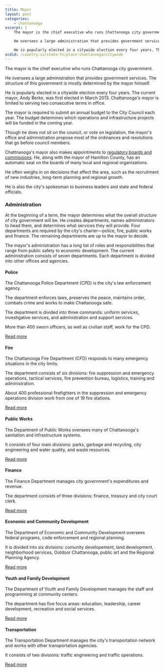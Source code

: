 ```yaml
---
title: Mayor
layout: post
categories:
    - chattanooga
excerpt: | 
    The mayor is the chief executive who runs Chattanooga city government.

    He oversees a large administration that provides government services. The structure of this government is mostly determined by the mayor himself.

    He is popularly elected in a citywide election every four years. The current mayor, Andy Berke, was first elected in March 2013. Chattanooga's mayor is limited to serving two consecutive terms in office.
ocdid: /country:us/state:tn/place:chattanooga/citywide
---
```


The mayor is the chief executive who runs Chattanooga city government.

He oversees a large administration that provides government services. The structure of this government is mostly determined by the mayor himself.

He is popularly elected in a citywide election every four years. The current mayor, Andy Berke, was first elected in March 2013. Chattanooga's mayor is limited to serving two consecutive terms in office.

The mayor is required to submit an annual budget to the City Council each year. The budget determines which operations and infrastructure projects will be funded in the coming year.

Though he does not sit on the council, or vote on legislation, the mayor's office and administration propose most of the ordinances and resolutions that go before council members.

Chattnaooga's mayor also makes appointments to [regulatory boards and commissions](http://www.chattanooga.gov/boards-commissions). He, along with the mayor of Hamilton County, has an automatic seat on the boards of many local and regional organizations.

He often weighs in on decisions that affect the area, such as the recruitment of new industries, long-term planning and regional growth.

He is also the city's spokesman to business leaders and state and federal officials. 

### Administration

At the beginning of a term, the mayor determines what the overall structure of city government will be. He creates departments, names administrators to head them, and determines what services they will provide. Four departments are required by the city's charter—police, fire, public works and finance. The remaining departments are up to the mayor to decide.

The mayor's administration has a long list of roles and responsibilities that range from public safety to economic development. The current administration consists of seven departments. Each department is divided into other offices and agencies.

#### Police

The Chattanooga Police Department (CPD) is the city's law enforcement agency.

The department enforces laws, preserves the peace, maintains order, combats crime and works to make Chattanooga safe.

The department is divided into three commands: uniform services, investigative services, and administration and support services.

More than 400 sworn officers, as well as civilian staff, work for the CPD.

[Read more](./police.html)

#### Fire

The Chattanooga Fire Department (CFD) responds to many emergency situations in the city limits.

The department consists of six divisions: fire suppression and emergency operations, tactical services, fire prevention bureau, logistics, training and administration.

About 400 professional firefighters in the suppression and emergency operations division work from one of 19 fire stations.

[Read more](./fire.html)

#### Public Works

The Department of Public Works oversees many of Chattanooga's sanitation and infrastructure systems.

It consists of four main divisions: parks, garbage and recycling, city engineering and water quality, and waste resources.

[Read more](./public-works.html)

#### Finance

The Finance Department manages city government's expenditures and revenue. 

The department consists of three divisions: finance, treasury and city court clerk.

[Read more](./finance.html)

#### Economic and Community Development

The Department of Economic and Community Development oversees federal programs, code enforcement and regional planning.

It is divided into six divisions: comunity developement, land development, neighborhood services, Outdoor Chattanooga, public art and the Regional Planning Agency. 

[Read more](./economic-community-development.html)

#### Youth and Family Development

The Department of Youth and Family Development manages the staff and programming at community centers. 

The department has five focus areas: education, leadership, career development, recreation and social services.

[Read more](./youth-family-development.html)

#### Transportation

The Transportation Department manages the city's transportation network and works with other transportation agencies.

It consists of two divisions: traffic engineering and traffic operations.

[Read more](./transportation.html)